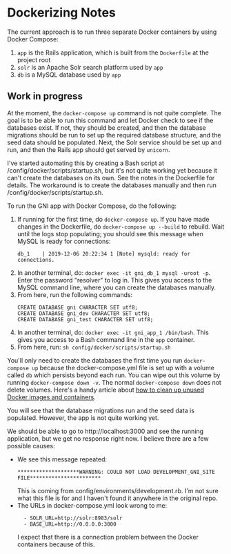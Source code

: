 # Dockerizing Notes

The current approach is to run three separate Docker containers by using Docker Compose:
1. `app` is the Rails application, which is built from the `Dockerfile` at the project root
2. `solr` is an Apache Solr search platform used by `app`
3. `db` is a MySQL database used by `app`

## Work in progress

At the moment, the `docker-compose up` command is not quite complete. The goal is to be able to run this command and let Docker check to see if the databases exist. If not, they should be created, and then the database migrations should be run to set up the required database structure, and the seed data should be populated. Next, the Solr service should be set up and run, and then the Rails app should get served by `unicorn`.

I've started automating this by creating a Bash script at /config/docker/scripts/startup.sh, but it's not quite working yet because it can't create the databases on its own. See the notes in the Dockerfile for details. The workaround is to create the databases manually and then run /config/docker/scripts/startup.sh.

To run the GNI app with Docker Compose, do the following:

1. If running for the first time, do `docker-compose up`. If you have made changes in the Dockerfile, do `docker-compose up --build` to rebuild. Wait until the logs stop populating; you should see this message when MySQL is ready for connections:
    ```
    db_1    | 2019-12-06 20:22:34 1 [Note] mysqld: ready for connections.
    ```
2. In another terminal, do: `docker exec -it gni_db_1 mysql -uroot -p`. Enter the password "resolver" to log in. This gives you access to the MySQL command line, where you can create the databases manually.
3. From here, run the following commands:
    ```
    CREATE DATABASE gni CHARACTER SET utf8;
    CREATE DATABASE gni_dev CHARACTER SET utf8;
    CREATE DATABASE gni_test CHARACTER SET utf8;
    ```
4. In another terminal, do: `docker exec -it gni_app_1 /bin/bash`. This gives you access to a Bash command line in the `app` container.
5. From here, run: `sh config/docker/scripts/startup.sh`

You'll only need to create the databases the first time you run `docker-compose up` because the docker-compose.yml file is set up with a volume called `db` which persists beyond each run. You can wipe out this volume by running `docker-compose down -v`. The normal `docker-compose down` does not delete volumes. Here's a handy article about [how to clean up unused Docker images and containers](https://www.digitalocean.com/community/tutorials/how-to-remove-docker-images-containers-and-volumes). 

You will see that the database migrations run and the seed data is populated. However, the app is not quite working yet.

We should be able to go to http://localhost:3000 and see the running application, but we get no response right now. I believe there are a few possible causes:

- We see this message repeated:
    ```
    ********************WARNING: COULD NOT LOAD DEVELOPMENT_GNI_SITE FILE***********************
    ```
    This is coming from config/environments/development.rb. I'm not sure what this file is for and I haven't found it anywhere in the original repo.
- The URLs in docker-compose.yml look wrong to me:
    ```
      - SOLR_URL=http://solr:8983/solr
      - BASE_URL=http://0.0.0.0:3000
    ```
    I expect that there is a connection problem between the Docker containers because of this.

